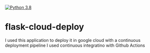 [![Python 3.8](https://github.com/Alexdhdiez/flask-cloud-deploy/actions/workflows/main.yml/badge.svg)](https://github.com/Alexdhdiez/flask-cloud-deploy/actions/workflows/main.yml)

# flask-cloud-deploy
I used this application to deploy it in google cloud with a continuous deployment pipeline
I used continuous integratino with Github Actions
